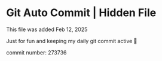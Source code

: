 # Git Auto Commit | Hidden File

This file was added Feb 12, 2025

Just for fun and keeping my daily git commit active 🤪

commit number: 273736
